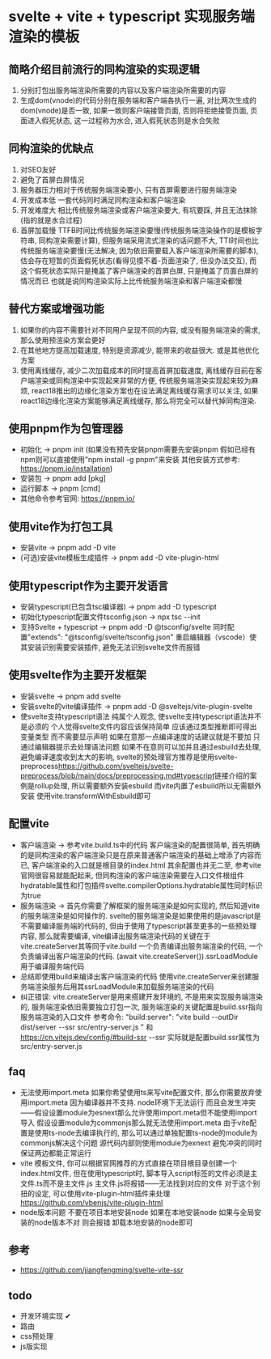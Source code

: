 # svelte + vite + typescript 实现服务端渲染的模板

## 简略介绍目前流行的同构渲染的实现逻辑

 1. 分别打包出服务端渲染所需要的内容以及客户端渲染所需要的内容
 2. 生成dom(vnode)的代码分别在服务端和客户端各执行一遍, 对比两次生成的dom(vnode)是否一致, 如果一致则客户端接管页面, 否则将拒绝接管页面, 页面进入假死状态, 这一过程称为水合, 进入假死状态则是水合失败

## 同构渲染的优缺点

 1. 对SEO友好
 2. 避免了首屏白屏情况
 3. 服务器压力相对于传统服务端渲染要小, 只有首屏需要进行服务端渲染
 4. 开发成本低 一套代码同时满足同构渲染和客户端渲染
 5. 开发难度大 相比传统服务端渲染或客户端渲染要大, 有坑要踩, 并且无法抹除(指的就是水合过程)
 6. 首屏加载慢 TTFB时间比传统服务端渲染要慢(传统服务端渲染操作的是模板字符串, 同构渲染需要计算), 但服务端采用流式渲染的话问题不大, TTI时间也比传统服务端渲染要慢(无法解决, 因为依旧需要载入客户端渲染所需要的脚本), 估会存在短暂的页面假死状态(看得见摸不着-页面渲染了, 但没办法交互), 而这个假死状态实际只是掩盖了客户端渲染的首屏白屏, 只是掩盖了页面白屏的情况而已 也就是说同构渲染实际上比传统服务端渲染和客户端渲染都慢

## 替代方案或增强功能

 1. 如果你的内容不需要针对不同用户呈现不同的内容, 或没有服务端渲染的需求, 那么使用预渲染方案会更好
 2. 在其他地方提高加载速度, 特别是资源减少, 能带来的收益很大. 或是其他优化方案
 3. 使用离线缓存, 减少二次加载成本的同时提高首屏加载速度, 离线缓存目前在客户端渲染或同构渲染中实现起来非常的方便, 传统服务端渲染实现起来较为麻烦, react18推出的边缘化渲染方案也在设法满足离线缓存需求可以关注, 如果react18边缘化渲染方案能够满足离线缓存, 那么将完全可以替代掉同构渲染.

## 使用pnpm作为包管理器

- 初始化 -> pnpm init (如果没有预先安装pnpm需要先安装pnpm 假如已经有npm则可以直接使用"npm install -g pnpm"来安装 其他安装方式参考: https://pnpm.io/installation)
- 安装包 -> pnpm add \[pkg\]
- 运行脚本 -> pnpm \[cmd\]
- 其他命令参考官网: https://pnpm.io/

## 使用vite作为打包工具

- 安装vite -> pnpm add -D vite
- (可选)安装vite模板生成插件 -> pnpm add -D vite-plugin-html

## 使用typescript作为主要开发语言

- 安装typescript(已包含tsc编译器) -> pnpm add -D typescript
- 初始化typescript配置文件tsconfig.json -> npx tsc --init
- 支持Svelte + typescript  -> pnpm add -D @tsconfig/svelte 同时配置"extends": "@tsconfig/svelte/tsconfig.json" 重启编辑器（vscode）使其安装识别需要安装插件, 避免无法识别svelte文件而报错

## 使用svelte作为主要开发框架

- 安装svelte -> pnpm add svelte
- 安装svelte的vite编译插件 -> pnpm add -D @sveltejs/vite-plugin-svelte
- 使svelte支持typescript语法 纯属个人观念, 使svelte支持typescript语法并不是必须的 个人觉得svelte文件内容应该保持简单 应该通过类型推断即可得出变量类型 而不需要显示声明 如果在意那一点编译速度的话建议就是不要加 只通过编辑器提示去处理语法问题 如果不在意则可以加并且通过esbuild去处理, 避免编译速度收到太大的影响, svelte的预处理官方推荐是使用svelte-preprocess<https://github.com/sveltejs/svelte-preprocess/blob/main/docs/preprocessing.md#typescript>链接介绍的案例是rollup处理, 所以需要额外安装esbuild 而vite内置了esbuild所以无需额外安装 使用vite.transformWithEsbuild即可

## 配置vite

- 客户端渲染 -> 参考vite.build.ts中的代码 客户端渲染的配置很简单, 首先明确的是同构渲染的客户端渲染只是在原来普通客户端渲染的基础上增添了内容而已, 客户端渲染的入口就是根目录的index.html 其余配置也并无二至, 参考vite官网很容易就能配起来, 但同构渲染的客户端渲染需要在入口文件根组件hydratable属性和打包插件svelte.compilerOptions.hydratable属性同时标识为true
- 服务端渲染 -> 首先你需要了解框架的服务端渲染是如何实现的, 然后知道vite的服务端渲染是如何操作的. svelte的服务端渲染是如果使用的是javascript是不需要编译服务端的代码的, 但由于使用了typescript甚至更多的一些预处理内容, 那么就需要编译, vite编译出服务端渲染代码的关键在于vite.createServer其等同于vite.build 一个负责编译出服务端渲染的代码, 一个负责编译出客户端渲染的代码. (await vite.createServer()).ssrLoadModule用于编译服务端代码
- 总结即使用build来编译出客户端渲染的代码 使用vite.createServer来创建服务端渲染服务后用其ssrLoadModule来加载服务端渲染的代码
- 纠正错误: vite.createServer是用来搭建开发环境的, 不是用来实现服务端渲染的, 服务端渲染依旧需要独立打包一次, 服务端渲染的关键配置是build.ssr指向服务端渲染的入口文件 参考命令: "build:server": "vite build --outDir dist/server --ssr src/entry-server.js " 和 https://cn.vitejs.dev/config/#build-ssr --ssr 实际就是配置build.ssr属性为src/entry-server.js

## faq

- 无法使用import.meta 如果你希望使用ts来写vite配置文件, 那么你需要放弃使用import.meta 因为编译器并不支持. node环境下无法运行 而且会发生冲突——假设设置module为esnext那么允许使用import.meta但不能使用import导入 假设设置module为commonjs那么就无法使用import.meta 由于vite配置是使用ts-node去编译执行的, 那么可以通过单独配置ts-node的module为commonjs解决这个问题 源代码内部则使用module为exnext 避免冲突的同时保证两边都能正常运行
- vite 模板文件, 你可以根据官网推荐的方式直接在项目根目录创建一个index.html文件, 但在使用typescript时, 脚本导入script标签的文件必须是主文件.ts而不是主文件.js 主文件.js将报错——无法找到对应的文件 对于这个别扭的设定, 可以使用vite-plugin-html插件来处理 <https://github.com/vbenjs/vite-plugin-html>
- node版本问题 不要在项目本地安装node 如果在本地安装node 如果与全局安装的node版本不对 则会报错 卸载本地安装的node即可

## 参考
 - https://github.com/jiangfengming/svelte-vite-ssr

## todo

- 开发环境实现 ✔
- 路由
- css预处理
- js版实现
